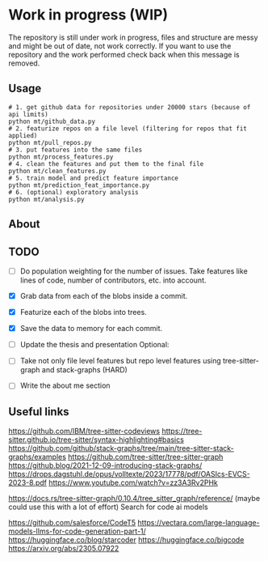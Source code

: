 <!--- TODO: finish the usage section -->
# Work in progress (WIP)
The repository is still under work in progress, files and structure are messy and might be out of date, not work correctly. If you want to use the repository and the work performed check back when this message is removed.

## Usage
```
# 1. get github data for repositories under 20000 stars (because of api limits)
python mt/github_data.py
# 2. featurize repos on a file level (filtering for repos that fit applied)
python mt/pull_repos.py
# 3. put features into the same files
python mt/process_features.py
# 4. clean the features and put them to the final file
python mt/clean_features.py
# 5. train model and predict feature importance
python mt/prediction_feat_importance.py
# 6. (optional) exploratory analysis
python mt/analysis.py
```

## About


## TODO
- [ ] Do population weighting for the number of issues. Take features like lines of code, number of contributors, etc. into account.
- [X] Grab data from each of the blobs inside a commit.
- [X] Featurize each of the blobs into trees.
- [X] Save the data to memory for each commit.
- [ ] Update the thesis and presentation
Optional:
- [ ] Take not only file level features but repo level features using tree-sitter-graph and stack-graphs (HARD)
- [ ] Write the about me section



## Useful links
https://github.com/IBM/tree-sitter-codeviews
https://tree-sitter.github.io/tree-sitter/syntax-highlighting#basics
https://github.com/github/stack-graphs/tree/main/tree-sitter-stack-graphs/examples
https://github.com/tree-sitter/tree-sitter-graph
https://github.blog/2021-12-09-introducing-stack-graphs/
https://drops.dagstuhl.de/opus/volltexte/2023/17778/pdf/OASIcs-EVCS-2023-8.pdf
https://www.youtube.com/watch?v=zz3A3Rv2PHk

https://docs.rs/tree-sitter-graph/0.10.4/tree_sitter_graph/reference/ (maybe could use this with a lot of effort)
Search for code ai models

https://github.com/salesforce/CodeT5
https://vectara.com/large-language-models-llms-for-code-generation-part-1/
https://huggingface.co/blog/starcoder
https://huggingface.co/bigcode
https://arxiv.org/abs/2305.07922
